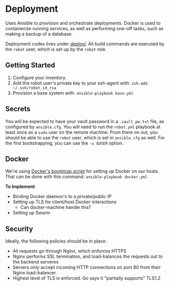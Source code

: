 # Deployment
Uses Ansible to provision and orchestrate deployments. Docker is used to
containerize running services, as well as performing one-off tasks, such
as making a backup of a database.

Deployment codes lives under [deploy/](deploy/). All build commands are
executed by the `robot` user, which is set up by the `robot` role.

## Getting Started
1. Configure your inventory.
1. Add the robot user's private key to your ssh-agent with:
    `ssh-add ~/.ssh/robot_id_rsa`
1. Provision a base system with:
    `ansible-playbook base.yml`

## Secrets
You will be expected to have your vault password in a `.vault_pw.txt` file, as
configured by `ansible.cfg`.
You will need to run the `robot.yml` playbook at least once as a `sudo` user on the
remote machine. From there on out, you should be able to use the `robot` user,
which is set in `ansible.cfg` as well. For the first bootstrapping, you can use
the `-u $USER` option.

## Docker
We're using [Docker's bootstrap script](https://get.docker.io/) for setting
up Docker on our hosts. That can be done with this command:
    `ansible-playbook docker.yml`

__To Implement__
* Binding Docker daemon's to a private/public IP
* Setting up TLS for client/host Docker interactions
    * Can docker-machine handle this?
* Setting up Swarm

## Security
Ideally, the following policies should be in place:
* All requests go through Nginx, which enforces HTTPS
* Nginx performs SSL termination, and load-balances the requests out to the
  backend serveres
* Servers _only_ accept incoming HTTP connections on port 80 from their Nginx
  load-balancer.
* Highest level of TLS is enforced. Go says it "partially supports" TLS1.2
